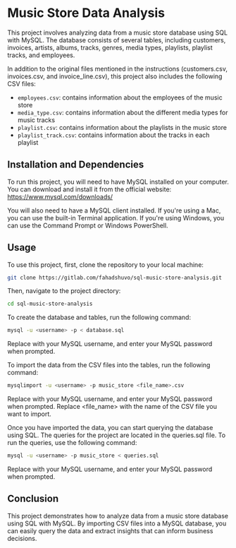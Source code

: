 # Music Store Data Analysis

This project involves analyzing data from a music store database using SQL with MySQL. The database consists of several tables, including customers, invoices, artists, albums, tracks, genres, media types, playlists, playlist tracks, and employees. 

In addition to the original files mentioned in the instructions (customers.csv, invoices.csv, and invoice_line.csv), this project also includes the following CSV files:
- `employees.csv`: contains information about the employees of the music store
- `media_type.csv`: contains information about the different media types for music tracks
- `playlist.csv`: contains information about the playlists in the music store
- `playlist_track.csv`: contains information about the tracks in each playlist

## Installation and Dependencies

To run this project, you will need to have MySQL installed on your computer. You can download and install it from the official website: https://www.mysql.com/downloads/

You will also need to have a MySQL client installed. If you're using a Mac, you can use the built-in Terminal application. If you're using Windows, you can use the Command Prompt or Windows PowerShell.

## Usage

To use this project, first, clone the repository to your local machine:

~~~bash
git clone https://gitlab.com/fahadshuvo/sql-music-store-analysis.git
~~~
Then, navigate to the project directory:
~~~bash
cd sql-music-store-analysis
~~~
To create the database and tables, run the following command:
~~~bash
mysql -u <username> -p < database.sql
~~~
Replace <username> with your MySQL username, and enter your MySQL password when prompted.

To import the data from the CSV files into the tables, run the following command:
~~~bash
mysqlimport -u <username> -p music_store <file_name>.csv
~~~
Replace <username> with your MySQL username, and enter your MySQL password when prompted. Replace <file_name> with the name of the CSV file you want to import.

Once you have imported the data, you can start querying the database using SQL. The queries for the project are located in the queries.sql file. To run the queries, use the following command:

~~~bash
mysql -u <username> -p music_store < queries.sql
~~~
Replace <username> with your MySQL username, and enter your MySQL password when prompted.

## Conclusion

This project demonstrates how to analyze data from a music store database using SQL with MySQL. By importing CSV files into a MySQL database, you can easily query the data and extract insights that can inform business decisions.

